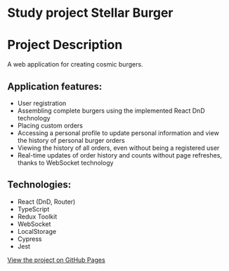 # Study project Stellar Burger

# Project Description

A web application for creating cosmic burgers.

## Application features:

- User registration
- Assembling complete burgers using the implemented React DnD technology
- Placing custom orders
- Accessing a personal profile to update personal information and view the history of personal burger orders
- Viewing the history of all orders, even without being a registered user
- Real-time updates of order history and counts without page refreshes, thanks to WebSocket technology

## Technologies:

- React (DnD, Router)
- TypeScript
- Redux Toolkit
- WebSocket
- LocalStorage
- Cypress
- Jest

[View the project on GitHub Pages](https://laylaroad.github.io/react-stellar-burger/)

